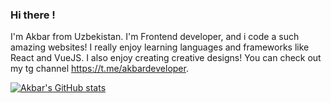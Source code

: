 ### Hi there !

I'm Akbar from Uzbekistan. I'm Frontend developer, and i code a such amazing websites! I really enjoy learning languages and frameworks like React and VueJS. I also enjoy creating creative designs! You can check out my tg channel https://t.me/akbardeveloper.

[![Akbar's GitHub stats](https://github-readme-stats.vercel.app/api?username=akbarUDEV)](https://github.com/akbarUDEV/github-readme-stats)
